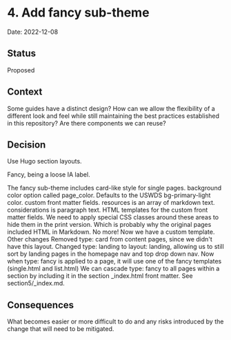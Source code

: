 # 4. Add fancy sub-theme

Date: 2022-12-08

## Status

Proposed

## Context

<!-- The issue motivating this decision, and any context that influences or constrains the decision. -->

Some guides have a distinct design? How can we allow the flexibility of a different look and feel while still maintaining the best practices established in this repository? Are there components we can reuse?

## Decision

<!-- The change that we're proposing or have agreed to implement. -->
Use Hugo section layouts.

Fancy, being a loose IA label.

The fancy sub-theme includes
card-like style for single pages.
background color option called page_color. Defaults to the USWDS bg-primary-light color.
custom front matter fields. resources is an array of markdown text. considerations is paragraph text.
HTML templates for the custom front matter fields. We need to apply special CSS classes around these areas to hide them in the print version. Which is probably why the original pages included HTML in Markdown. No more! Now we have a custom template.
Other changes
Removed type: card from content pages, since we didn't have this layout.
Changed type: landing to layout: landing, allowing us to still sort by landing pages in the homepage nav and top drop down nav.
Now when type: fancy is applied to a page, it will use one of the fancy templates (single.html and list.html)
We can cascade type: fancy to all pages within a section by including it in the section _index.html front matter. See section5/_index.md.

## Consequences

What becomes easier or more difficult to do and any risks introduced by the change that will need to be mitigated.
